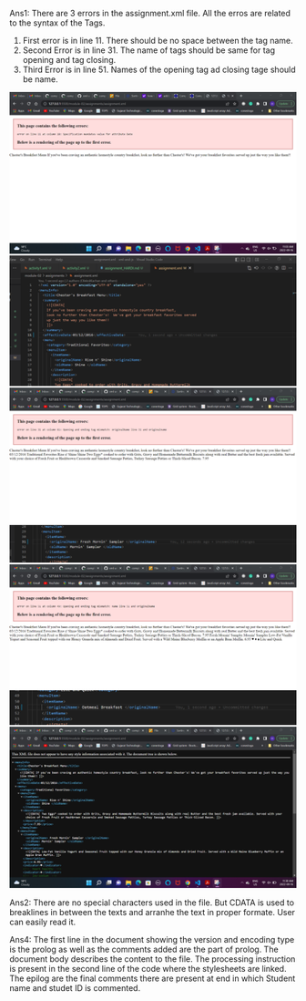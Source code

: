 Ans1:
There are 3 errors in the assignment.xml file. All the erros are related to the syntax of the Tags.
1) First error is in line 11. There should be no space between the tag name.
2) Second Error is in line 31. The name of tags should be same for tag opening and tag closing.
3) Third Error is in line 51. Names of the opening tag ad closing tage should be name.

![image info](../assets/1.1.png)
![image info](../assets/1.2.png)
![image info](../assets/1.3.png)
![image info](../assets/1.4.png)
![image info](../assets/1.5.png)
![image info](../assets/1.6.png)
![image info](../assets/final.png)

Ans2:
There are no special characters used in the file. But CDATA is used to breaklines in between the texts and arranhe the text in proper formate. User can easily read it.

Ans4:
The first line in the document showing the version and encoding type is the prolog as well as the comments added are the part of prolog.
The document body describes the content to the file.
The processing instruction is present in the second line of the code where the stylesheets are linked.
The epilog are the final comments there are present at end in which Student name and studet ID is commented.


